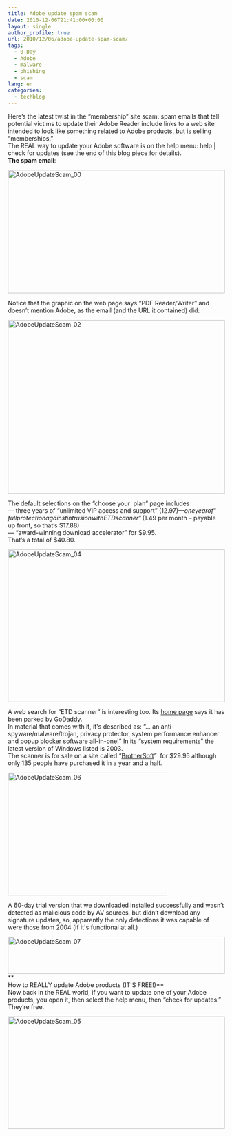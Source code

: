 ```yaml
---
title: Adobe update spam scam
date: 2010-12-06T21:41:00+00:00
layout: single
author_profile: true
url: 2010/12/06/adobe-update-spam-scam/
tags:
  - 0-Day
  - Adobe
  - malware
  - phishing
  - scam
lang: en
categories: 
  - techblog
---
```

Here’s the latest twist in the “membership” site scam: spam emails that tell potential victims to update their Adobe Reader include links to a web site intended to look like something related to Adobe products, but is selling “memberships.”  
The REAL way to update your Adobe software is on the help menu: help | check for updates (see the end of this blog piece for details).  
**The spam email**:

[<img title="AdobeUpdateScam_00" border="0" alt="AdobeUpdateScam_00" src="http://lh4.ggpht.com/_vaUVXcmC3OI/TP1RNxi3mMI/AAAAAAAADXc/qlCCXp7XA5U/AdobeUpdateScam_00_thumb%5B1%5D.jpg?imgmax=800" width="504" height="286" />](http://lh5.ggpht.com/_vaUVXcmC3OI/TP1RMGCbfGI/AAAAAAAADXY/-jGpzRHq-pE/s1600-h/AdobeUpdateScam_00%5B3%5D.jpg)

Notice that the graphic on the web page says “PDF Reader/Writer” and doesn’t mention Adobe, as the email (and the URL it contained) did:

[<img title="AdobeUpdateScam_02" border="0" alt="AdobeUpdateScam_02" src="http://lh4.ggpht.com/_vaUVXcmC3OI/TP1RWnYgxoI/AAAAAAAADXk/8kOPY43Lf7A/AdobeUpdateScam_02_thumb%5B1%5D.png?imgmax=800" width="504" height="403" />](http://lh3.ggpht.com/_vaUVXcmC3OI/TP1RRm9HReI/AAAAAAAADXg/epnE1M89AWU/s1600-h/AdobeUpdateScam_02%5B3%5D.png)

The default selections on the “choose your  plan” page includes  
— three years of “unlimited VIP access and support” ($12.97)  
— one year of “full protection against intrusion with ETD scanner” ($1.49 per month – payable up front, so that’s $17.88)  
— “award-winning download accelerator” for $9.95.  
That’s a total of $40.80.

[<img title="AdobeUpdateScam_04" border="0" alt="AdobeUpdateScam_04" src="http://lh4.ggpht.com/_vaUVXcmC3OI/TP1RcO3uBXI/AAAAAAAADXs/Ix21w38KjLE/AdobeUpdateScam_04_thumb%5B1%5D.png?imgmax=800" width="504" height="354" />](http://lh3.ggpht.com/_vaUVXcmC3OI/TP1RZL1lxbI/AAAAAAAADXo/W6PyqSPDf4w/s1600-h/AdobeUpdateScam_04%5B3%5D.png)

A web search for “ETD scanner” is interesting too. Its [home page](http://etdscanner.com/) says it has been parked by GoDaddy.  
In material that comes with it, it's described as: “… an anti-spyware/malware/trojan, privacy protector, system performance enhancer and popup blocker software all-in-one!” In its “system requirements” the latest version of Windows listed is 2003.  
The scanner is for sale on a site called “[BrotherSoft](http://www.brothersoft.com/etd-scanner-218261.html)”  for $29.95 although only 135 people have purchased it in a year and a half.

[<img title="AdobeUpdateScam_06" border="0" alt="AdobeUpdateScam_06" src="http://lh3.ggpht.com/_vaUVXcmC3OI/TP1Rfb5whDI/AAAAAAAADX0/NMg3QeRAOq4/AdobeUpdateScam_06_thumb%5B1%5D.png?imgmax=800" width="370" height="285" />](http://lh3.ggpht.com/_vaUVXcmC3OI/TP1RdIeBPHI/AAAAAAAADXw/mLAD58je_T4/s1600-h/AdobeUpdateScam_06%5B3%5D.png)

A 60-day trial version that we downloaded installed successfully and wasn’t detected as malicious code by AV sources, but didn’t download any signature updates, so, apparently the only detections it was capable of were those from 2004 (if it's functional at all.)

[<img title="AdobeUpdateScam_07" border="0" alt="AdobeUpdateScam_07" src="http://lh3.ggpht.com/_vaUVXcmC3OI/TP1RhnkvsHI/AAAAAAAADX8/L-DpxhphMxE/AdobeUpdateScam_07_thumb%5B1%5D.png?imgmax=800" width="504" height="86" />](http://lh6.ggpht.com/_vaUVXcmC3OI/TP1RgStrNDI/AAAAAAAADX4/q4ZFag0ykwA/s1600-h/AdobeUpdateScam_07%5B3%5D.png)  
     **  
How to REALLY update Adobe products (IT'S FREE!)**  
Now back in the REAL world, if you want to update one of your Adobe products, you open it, then select the help menu, then “check for updates.” They’re free.

[<img title="AdobeUpdateScam_05" border="0" alt="AdobeUpdateScam_05" src="http://lh4.ggpht.com/_vaUVXcmC3OI/TP1RmrS4dSI/AAAAAAAADYE/SiuH_i5L8aI/AdobeUpdateScam_05_thumb%5B1%5D.png?imgmax=800" width="504" height="261" />](http://lh4.ggpht.com/_vaUVXcmC3OI/TP1RjnHcBiI/AAAAAAAADYA/_ZTyYrWiE0o/s1600-h/AdobeUpdateScam_05%5B3%5D.png)